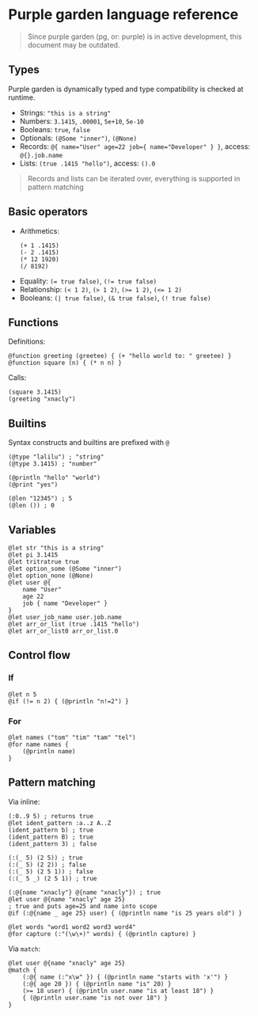 # Purple garden language reference

> Since purple garden (pg, or: purple) is in active development, this document
> may be outdated.

## Types

Purple garden is dynamically typed and type compatibility is checked at
runtime.

- Strings: `"this is a string"`
- Numbers: `3.1415`, `.00001`, `5e+10`, `5e-10`
- Booleans: `true`, `false`
- Optionals: `(@Some "inner")`, `(@None)`
- Records: `@{ name="User" age=22 job={ name="Developer" } }`, access: `@{}.job.name`
- Lists: `(true .1415 "hello")`, access: `().0`

> Records and lists can be iterated over, everything is supported in pattern
> matching

## Basic operators

- Arithmetics:
    ```racket
    (+ 1 .1415)
    (- 2 .1415)
    (* 12 1920)
    (/ 8192)
    ```
- Equality: `(= true false)`, `(!= true false)`
- Relationship: `(< 1 2)`, `(> 1 2)`, `(>= 1 2)`, ``(<= 1 2)``
- Booleans: `(| true false)`, `(& true false)`, `(! true false)`


## Functions

Definitions:

```racket
@function greeting (greetee) { (+ "hello world to: " greetee) }
@function square (n) { (* n n) }
```

Calls:

```racket
(square 3.1415)
(greeting "xnacly")
```

## Builtins

Syntax constructs and builtins are prefixed with `@`

```racket
(@type "lalilu") ; "string"
(@type 3.1415) ; "number"

(@println "hello" "world")
(@print "yes")

(@len "12345") ; 5
(@len ()) ; 0
```

## Variables

```racket
@let str "this is a string"
@let pi 3.1415
@let tritratrue true
@let option_some (@Some "inner")
@let option_none (@None)
@let user @{ 
    name "User" 
    age 22 
    job { name "Developer" }
}
@let user_job_name user.job.name
@let arr_or_list (true .1415 "hello")
@let arr_or_list0 arr_or_list.0
```

## Control flow

### If

```racket
@let n 5 
@if (!= n 2) { (@println "n!=2") }
```

### For

```racket
@let names ("tom" "tim" "tam" "tel")
@for name names {
    (@println name)
}
```

## Pattern matching

Via inline:

```racket
(:0..9 5) ; returns true
@let ident_pattern :a..z A..Z
(ident_pattern b) ; true
(ident_pattern B) ; true
(ident_pattern 3) ; false

(:(_ 5) (2 5)) ; true
(:(_ 5) (2 2)) ; false
(:(_ 5) (2 5 1)) ; false
(:(_ 5 _) (2 5 1)) ; true

(:@{name "xnacly"} @{name "xnacly"}) ; true
@let user @{name "xnacly" age 25}
; true and puts age=25 and name into scope
@if (:@{name _ age 25} user) { (@println name "is 25 years old") }

@let words "word1 word2 word3 word4"
@for capture (:"(\w\+)" words) { (@println capture) }
```

Via `match`:

```racket
@let user @{name "xnacly" age 25}
@match {
    (:@{ name (:"x\w" }) { (@println name "starts with 'x'") }
    (:@{ age 20 }) { (@println name "is" 20) }
    (>= 18 user) { (@println user.name "is at least 18") }
    { (@println user.name "is not over 18") }
}
```
